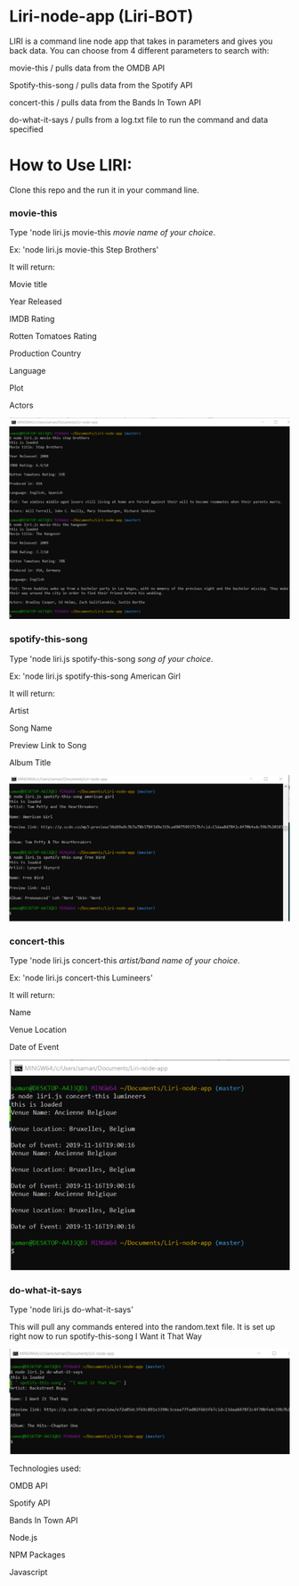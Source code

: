 # Liri-node-app (Liri-BOT)

LIRI is a command line node app that takes in parameters and gives you back data. You can choose from 4 different parameters to search with:

movie-this / pulls data from the OMDB API

Spotify-this-song / pulls data from the Spotify API

concert-this / pulls data from the Bands In Town API

do-what-it-says / pulls from a log.txt file to run the command and data specified

# How to Use LIRI:

Clone this repo and the run it in your command line. 

### movie-this
Type 'node liri.js movie-this *movie name of your choice*. 

Ex: 'node liri.js movie-this Step Brothers'

It will return:

Movie title

Year Released

IMDB Rating

Rotten Tomatoes Rating

Production Country

Language

Plot

Actors

![movie image](./screenshots/moviethis.png)


### spotify-this-song
Type 'node liri.js spotify-this-song *song of your choice*.

Ex: 'node liri.js spotify-this-song American Girl

It will return:

Artist

Song Name

Preview Link to Song

Album Title

![spotify image](./screenshots/spotifythissong.png)

### concert-this

Type 'node liri.js concert-this *artist/band name of your choice*.

Ex: 'node liri.js concert-this Lumineers'

It will return:

Name

Venue Location

Date of Event

![concert image](./screenshots/concertthis.png)

### do-what-it-says

Type 'node liri.js do-what-it-says'

This will pull any commands entered into the random.text file. It is set up right now to run spotify-this-song I Want it That Way

![do it image](./screenshots/dowhatitsays.png)

Technologies used:

OMDB API

Spotify API

Bands In Town API

Node.js

NPM Packages

Javascript





